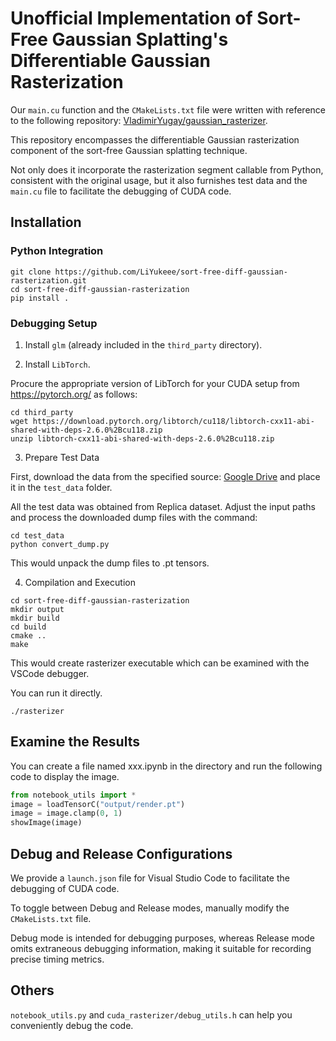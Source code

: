 # Unofficial Implementation of Sort-Free Gaussian Splatting's Differentiable Gaussian Rasterization

Our `main.cu` function and the `CMakeLists.txt` file were written with reference to the following repository: [VladimirYugay/gaussian_rasterizer](https://github.com/VladimirYugay/gaussian_rasterizer).

This repository encompasses the differentiable Gaussian rasterization component of the sort-free Gaussian splatting technique.

Not only does it incorporate the rasterization segment callable from Python, consistent with the original usage, but it also furnishes test data and the `main.cu` file to facilitate the debugging of CUDA code.

## Installation

### Python Integration

```shell
git clone https://github.com/LiYukeee/sort-free-diff-gaussian-rasterization.git
cd sort-free-diff-gaussian-rasterization
pip install .
```

### Debugging Setup

1. Install `glm` (already included in the `third_party` directory).

2. Install `LibTorch`.

Procure the appropriate version of LibTorch for your CUDA setup from https://pytorch.org/ as follows:

```shell
cd third_party
wget https://download.pytorch.org/libtorch/cu118/libtorch-cxx11-abi-shared-with-deps-2.6.0%2Bcu118.zip
unzip libtorch-cxx11-abi-shared-with-deps-2.6.0%2Bcu118.zip
```

3. Prepare Test Data
   
First, download the data from the specified source: [Google Drive](https://drive.google.com/drive/folders/1g0awLh2Ud7VDEXrQVfsbe5j9GAlJG2dZ?usp=sharing) and place it in the `test_data` folder.

All the test data was obtained from Replica dataset. Adjust the input paths and process the downloaded dump files with the command:

```shell
cd test_data
python convert_dump.py
```

This would unpack the dump files to .pt tensors.

4. Compilation and Execution

```shell
cd sort-free-diff-gaussian-rasterization
mkdir output
mkdir build
cd build
cmake ..
make
```

This would create rasterizer executable which can be examined with the VSCode debugger.

You can run it directly.

```shell
./rasterizer
```

## Examine the Results

You can create a file named xxx.ipynb in the directory and run the following code to display the image.

```python
from notebook_utils import *
image = loadTensorC("output/render.pt")
image = image.clamp(0, 1)
showImage(image)
```

## Debug and Release Configurations

We provide a `launch.json` file for Visual Studio Code to facilitate the debugging of CUDA code.

To toggle between Debug and Release modes, manually modify the `CMakeLists.txt` file.

Debug mode is intended for debugging purposes, whereas Release mode omits extraneous debugging information, making it suitable for recording precise timing metrics.

## Others

`notebook_utils.py` and `cuda_rasterizer/debug_utils.h` can help you conveniently debug the code.
